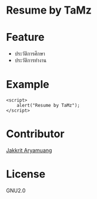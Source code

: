 # Resume by TaMz
# Feature
+ ประวัติการศึกษา
+ ประวัติการทำงาน

# Example
```
<script>
    alert("Resume by TaMz");
</script>
```
# Contributor
[Jakkrit Aryamuang](tamzaa1_23@hotmail.com)
# License
GNU2.0
